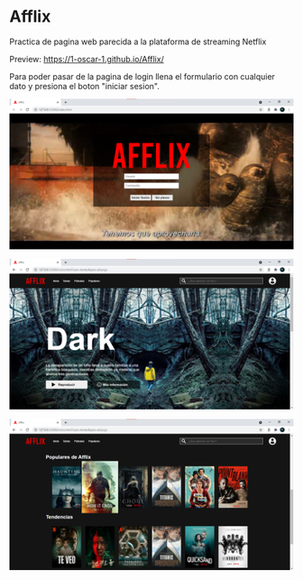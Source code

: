 # Afflix
Practica de pagina web parecida a la plataforma de streaming Netflix

Preview: https://1-oscar-1.github.io/Afflix/

Para poder pasar de la pagina de login llena el formulario con cualquier dato y presiona el boton "iniciar sesion".

![Aquí la descripción de la imagen por si no carga](https://raw.githubusercontent.com/1-Oscar-1/Afflix/master/preview1.png)

![Aquí la descripción de la imagen por si no carga](https://raw.githubusercontent.com/1-Oscar-1/Afflix/master/preview.png)

![Aquí la descripción de la imagen por si no carga](https://raw.githubusercontent.com/1-Oscar-1/Afflix/master/preview2.png)
